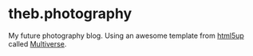 # theb.photography
My future photography blog.
Using an awesome template from [html5up](https://html5up.net/) called [Multiverse](https://html5up.net/multiverse).